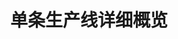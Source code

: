 ---
layout: article
title: 单条生产线详细概览
description: 
  - 模板展现了单条生产线所有的相关信息，包括MES数据、订单信息和员工资讯及其他。此外，它还以简洁的方式呈现了其他生产线的状态。
lang: cn
weight: 2000
isDraft: false
ref: Detailed-Overview-Production-Line
category:
  - KPI
  - Lean Management
  - Process
  - Production
  - Series Production
image: Detailed-Overview-Production-Line_CN.png
image_thumbnail: Detailed-Overview-Production-Line_CN_thumbnail.png
download: Detailed-Overview-Production-Line_CN.pbmx
overview_description:
overview_benefits:
overview_data_sources:
---